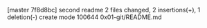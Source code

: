 [master 7f8d8bc] second readme
 2 files changed, 2 insertions(+), 1 deletion(-)
 create mode 100644 0x01-git/README.md

